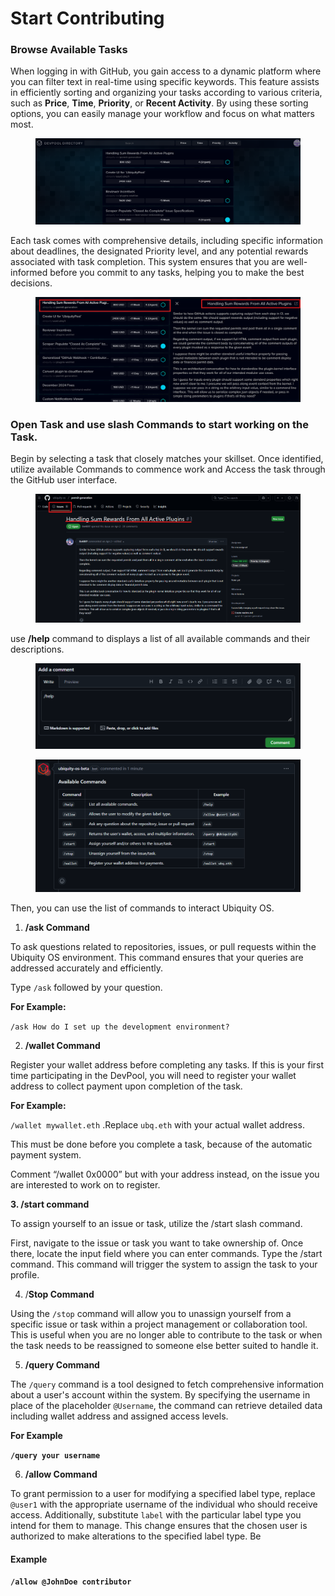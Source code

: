 # Start Contributing

### **Browse Available Tasks**

When logging in with GitHub, you gain access to a dynamic platform where you can filter text in real-time using specific keywords. This feature assists in efficiently sorting and organizing your tasks according to various criteria, such as **Price**, **Time**, **Priority**, or **Recent Activity**. By using these sorting options, you can easily manage your workflow and focus on what matters most.&#x20;

<figure><img src="../../../.gitbook/assets/image (3) (1) (1) (1) (1).png" alt=""><figcaption></figcaption></figure>

Each task comes with comprehensive details, including specific information about deadlines, the designated Priority level, and any potential rewards associated with task completion. This system ensures that you are well-informed before you commit to any tasks, helping you to make the best decisions.

<figure><img src="../../../.gitbook/assets/image (4) (1) (1) (1).png" alt=""><figcaption></figcaption></figure>

### Open Task and use slash Commands to start working on the Task.

Begin by selecting a task that closely matches your skillset. Once identified, utilize available Commands to commence work and Access the task through the GitHub user interface.

<figure><img src="../../../.gitbook/assets/image.png" alt=""><figcaption></figcaption></figure>

use **/help** command to displays a list of all available commands and their descriptions.

<figure><img src="../../../.gitbook/assets/image (5) (1) (1) (1).png" alt=""><figcaption></figcaption></figure>

<figure><img src="../../../.gitbook/assets/image (6) (1) (1).png" alt=""><figcaption></figcaption></figure>

Then, you can use the list of commands to interact Ubiquity OS.

1. **/ask Command**

To ask questions related to repositories, issues, or pull requests within the Ubiquity OS environment. This command ensures that your queries are addressed accurately and efficiently.

Type `/ask` followed by your question.

**For Example:**

`/ask How do I set up the development environment?`

2. **/wallet  Command**

Register your wallet address before completing any tasks. If this is your first time participating in the DevPool, you will need to register your wallet address to collect payment upon completion of the task.&#x20;

**For Example:**

`/wallet mywallet.eth`    .Replace `ubq.eth` with your actual wallet address.

This must be done before you complete a task, because of the automatic payment system.

Comment “/wallet 0x0000” but with your address instead, on the issue you are interested to work on to register.

**3.  /start command**

To assign yourself to an issue or task, utilize the /start slash command.&#x20;

First, navigate to the issue or task you want to take ownership of. Once there, locate the input field where you can enter commands. Type the /start command. This command will trigger the system to assign the task to your profile.&#x20;

4. /**Stop Command**

Using the `/stop` command will allow you to unassign yourself from a specific issue or task within a project management or collaboration tool. This is useful when you are no longer able to contribute to the task or when the task needs to be reassigned to someone else better suited to handle it.&#x20;

5. **/query Command**

The `/query` command is a tool designed to fetch comprehensive information about a user's account within the system. By specifying the username in place of the placeholder `@Username`, the command can retrieve detailed data including wallet address and assigned access levels.

**For Example**

**`/query your username`**



6. &#x20;**/allow Command**&#x20;

To grant permission to a user for modifying a specified label type, replace `@user1` with the appropriate username of the individual who should receive access. Additionally, substitute `label` with the particular label type you intend for them to manage. This change ensures that the chosen user is authorized to make alterations to the specified label type. Be

#### **Example**

**`/allow @JohnDoe contributor`**



